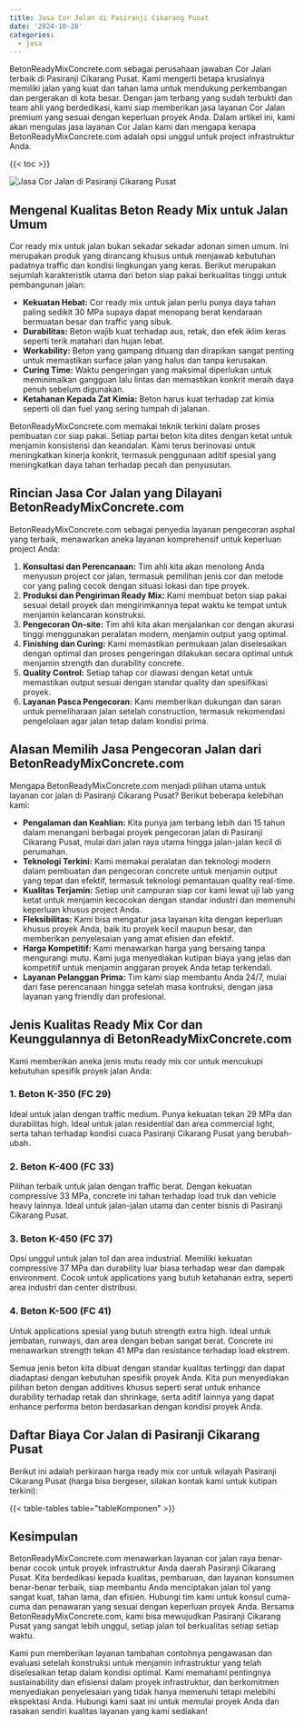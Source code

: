```yaml
---
title: Jasa Cor Jalan di Pasiranji Cikarang Pusat
date: '2024-10-28'
categories:
  - jasa
---
```


BetonReadyMixConcrete.com sebagai perusahaan jawaban Cor Jalan terbaik di Pasiranji Cikarang Pusat. Kami mengerti betapa krusialnya memiliki jalan yang kuat dan tahan lama untuk mendukung perkembangan dan pergerakan di kota besar. Dengan jam terbang yang sudah terbukti dan team ahli yang berdedikasi, kami siap memberikan jasa layanan Cor Jalan premium yang sesuai dengan keperluan proyek Anda. Dalam artikel ini, kami akan mengulas jasa layanan Cor Jalan kami dan mengapa kenapa BetonReadyMixConcrete.com adalah opsi unggul untuk project infrastruktur Anda.

{{< toc >}}

![Jasa Cor Jalan di Pasiranji Cikarang Pusat](https://betoncor8.github.io/cor/harga-beton-readymix-concrete%20(41).png)

## Mengenal Kualitas Beton Ready Mix untuk Jalan Umum

Cor ready mix untuk jalan bukan sekadar sekadar adonan simen umum. Ini merupakan produk yang dirancang khusus untuk menjawab kebutuhan padatnya traffic dan kondisi lingkungan yang keras. Berikut merupakan sejumlah karakteristik utama dari beton siap pakai berkualitas tinggi untuk pembangunan jalan:

- **Kekuatan Hebat:** Cor ready mix untuk jalan perlu punya daya tahan paling sedikit 30 MPa supaya dapat menopang berat kendaraan bermuatan besar dan traffic yang sibuk.
- **Durabilitas:** Beton wajib kuat terhadap aus, retak, dan efek iklim keras seperti terik matahari dan hujan lebat.
- **Workability:** Beton yang gampang dituang dan dirapikan sangat penting untuk memastikan surface jalan yang halus dan tanpa kerusakan.
- **Curing Time:** Waktu pengeringan yang maksimal diperlukan untuk meminimalkan gangguan lalu lintas dan memastikan konkrit meraih daya penuh sebelum digunakan.
- **Ketahanan Kepada Zat Kimia:** Beton harus kuat terhadap zat kimia seperti oli dan fuel yang sering tumpah di jalanan.

BetonReadyMixConcrete.com memakai teknik terkini dalam proses pembuatan cor siap pakai. Setiap partai beton kita dites dengan ketat untuk menjamin konsistensi dan keandalan. Kami terus berinovasi untuk meningkatkan kinerja konkrit, termasuk penggunaan aditif spesial yang meningkatkan daya tahan terhadap pecah dan penyusutan.

## Rincian Jasa Cor Jalan yang Dilayani BetonReadyMixConcrete.com

BetonReadyMixConcrete.com sebagai penyedia layanan pengecoran asphal yang terbaik, menawarkan aneka layanan komprehensif untuk keperluan project Anda:

1. **Konsultasi dan Perencanaan:** Tim ahli kita akan menolong Anda menyusun project cor jalan, termasuk pemilihan jenis cor dan metode cor yang paling cocok dengan situasi lokasi dan tipe proyek.
2. **Produksi dan Pengiriman Ready Mix:** Kami membuat beton siap pakai sesuai detail proyek dan mengirimkannya tepat waktu ke tempat untuk menjamin kelancaran konstruksi.
3. **Pengecoran On-site:** Tim ahli kita akan menjalankan cor dengan akurasi tinggi menggunakan peralatan modern, menjamin output yang optimal.
4. **Finishing dan Curing:** Kami memastikan permukaan jalan diselesaikan dengan optimal dan proses pengeringan dilakukan secara optimal untuk menjamin strength dan durability concrete.
5. **Quality Control:** Setiap tahap cor diawasi dengan ketat untuk memastikan output sesuai dengan standar quality dan spesifikasi proyek.
6. **Layanan Pasca Pengecoran:** Kami memberikan dukungan dan saran untuk pemeliharaan jalan setelah construction, termasuk rekomendasi pengelolaan agar jalan tetap dalam kondisi prima.

## Alasan Memilih Jasa Pengecoran Jalan dari BetonReadyMixConcrete.com

Mengapa BetonReadyMixConcrete.com menjadi pilihan utama untuk layanan cor jalan di Pasiranji Cikarang Pusat? Berikut beberapa kelebihan kami:

- **Pengalaman dan Keahlian:** Kita punya jam terbang lebih dari 15 tahun dalam menangani berbagai proyek pengecoran jalan di Pasiranji Cikarang Pusat, mulai dari jalan raya utama hingga jalan-jalan kecil di perumahan.
- **Teknologi Terkini:** Kami memakai peralatan dan teknologi modern dalam pembuatan dan pengecoran concrete untuk menjamin output yang tepat dan efektif, termasuk teknologi pemantauan quality real-time.
- **Kualitas Terjamin:** Setiap unit campuran siap cor kami lewat uji lab yang ketat untuk menjamin kecocokan dengan standar industri dan memenuhi keperluan khusus project Anda.
- **Fleksibilitas:** Kami bisa mengatur jasa layanan kita dengan keperluan khusus proyek Anda, baik itu proyek kecil maupun besar, dan memberikan penyelesaian yang amat efisien dan efektif.
- **Harga Kompetitif:** Kami menawarkan harga yang bersaing tanpa mengurangi mutu. Kami juga menyediakan kutipan biaya yang jelas dan kompetitif untuk menjamin anggaran proyek Anda tetap terkendali.
- **Layanan Pelanggan Prima:** Tim kami siap membantu Anda 24/7, mulai dari fase perencanaan hingga setelah masa kontruksi, dengan jasa layanan yang friendly dan profesional.

## Jenis Kualitas Ready Mix Cor dan Keunggulannya di BetonReadyMixConcrete.com

Kami memberikan aneka jenis mutu ready mix cor untuk mencukupi kebutuhan spesifik proyek jalan Anda:

### 1\. Beton K-350 (FC 29)

Ideal untuk jalan dengan traffic medium. Punya kekuatan tekan 29 MPa dan durabilitas high. Ideal untuk jalan residential dan area commercial light, serta tahan terhadap kondisi cuaca Pasiranji Cikarang Pusat yang berubah-ubah.

### 2\. Beton K-400 (FC 33)

Pilihan terbaik untuk jalan dengan traffic berat. Dengan kekuatan compressive 33 MPa, concrete ini tahan terhadap load truk dan vehicle heavy lainnya. Ideal untuk jalan-jalan utama dan center bisnis di Pasiranji Cikarang Pusat.

### 3\. Beton K-450 (FC 37)

Opsi unggul untuk jalan tol dan area industrial. Memiliki kekuatan compressive 37 MPa dan durability luar biasa terhadap wear dan dampak environment. Cocok untuk applications yang butuh ketahanan extra, seperti area industri dan center distribusi.

### 4\. Beton K-500 (FC 41)

Untuk applications spesial yang butuh strength extra high. Ideal untuk jembatan, runways, dan area dengan beban sangat berat. Concrete ini menawarkan strength tekan 41 MPa dan resistance terhadap load ekstrem.

Semua jenis beton kita dibuat dengan standar kualitas tertinggi dan dapat diadaptasi dengan kebutuhan spesifik proyek Anda. Kita pun menyediakan pilihan beton dengan additives khusus seperti serat untuk enhance durability terhadap retak dan shrinkage, serta aditif lainnya yang dapat enhance performa beton berdasarkan dengan kondisi proyek Anda.

## Daftar Biaya Cor Jalan di Pasiranji Cikarang Pusat

Berikut ini adalah perkiraan harga ready mix cor untuk wilayah Pasiranji Cikarang Pusat (harga bisa bergeser, silakan kontak kami untuk kutipan terkini):

{{< table-tables table="tableKomponen" >}}

## Kesimpulan

BetonReadyMixConcrete.com menawarkan layanan cor jalan raya benar-benar cocok untuk proyek infrastruktur Anda daerah Pasiranji Cikarang Pusat. Kita berdedikasi kepada kualitas, pembaruan, dan layanan konsumen benar-benar terbaik, siap membantu Anda menciptakan jalan tol yang sangat kuat, tahan lama, dan efisien. Hubungi tim kami untuk konsul cuma-cuma dan penawaran yang sesuai dengan keperluan proyek Anda. Bersama BetonReadyMixConcrete.com, kami bisa mewujudkan Pasiranji Cikarang Pusat yang sangat lebih unggul, setiap jalan tol berkualitas setiap setiap waktu.

Kami pun memberikan layanan tambahan contohnya pengawasan dan evaluasi setelah konstruksi untuk menjamin infrastruktur yang telah diselesaikan tetap dalam kondisi optimal. Kami memahami pentingnya sustainability dan efisiensi dalam proyek infrastruktur, dan berkomitmen menyediakan penyelesaian yang tidak hanya memenuhi tetapi melebihi ekspektasi Anda. Hubungi kami saat ini untuk memulai proyek Anda dan rasakan sendiri kualitas layanan yang kami sediakan!
